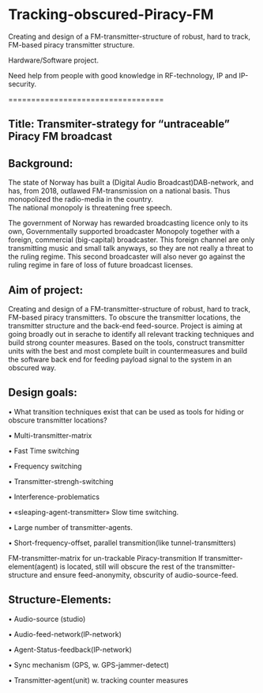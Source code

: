 # Tracking-obscured-Piracy-FM
Creating and design of a FM-transmitter-structure of robust, hard to track, FM-based piracy transmitter structure. 

Hardware/Software project.

Need help from people with good knowledge in RF-technology, IP and IP-security.


==================================

Title: Transmiter-strategy for “untraceable” Piracy FM broadcast
----------------------------------

Background:
----------------
The state of Norway has built a (Digital Audio Broadcast)DAB-network, and has, from 2018, outlawed FM-transmission on a national basis. Thus monopolized the radio-media in the country.  
The national monopoly is threatening free speech. 

The government of Norway has rewarded broadcasting licence only to its own, Governmentally supported broadcaster Monopoly together with a foreign, commercial (big-capital) broadcaster.  This foreign channel are only transmitting music and small talk anyways, so they are not really a threat to the ruling regime.
This second broadcaster will also never go against the ruling regime in fare of loss of future broadcast licenses. 

Aim of project:
-------------------
Creating and design of a FM-transmitter-structure of robust, hard to track, FM-based piracy transmitters. To obscure the transmitter locations, the transmitter structure and the back-end feed-source. Project is aiming at going broadly out in serache to identify all relevant tracking techniques and build strong counter measures. Based on the tools, construct transmitter units with the best and most complete built in countermeasures and build the software back end for feeding payload signal to the system in an obscured way.

Design goals:
-------------------
•	What transition techniques exist that can be used as tools for hiding or obscure transmitter locations?

•	Multi-transmitter-matrix

•	Fast Time switching

•	Frequency switching

•	Transmitter-strengh-switching

•	Interference-problematics

•	«sleaping-agent-transmitter» Slow time switching.

•	Large number of transmitter-agents.

•	Short-frequency-offset, parallel transmition(like tunnel-transmitters)

FM-transmitter-matrix for un-trackable Piracy-transmition
If transmitter-element(agent) is located, still will obscure the rest of the transmitter-structure and ensure feed-anonymity, obscurity of audio-source-feed.

Structure-Elements:
-----------------------
•	Audio-source (studio)

•	Audio-feed-network(IP-network)

•	Agent-Status-feedback(IP-network)

•	Sync mechanism (GPS, w. GPS-jammer-detect)

•	Transmitter-agent(unit) w. tracking counter measures


